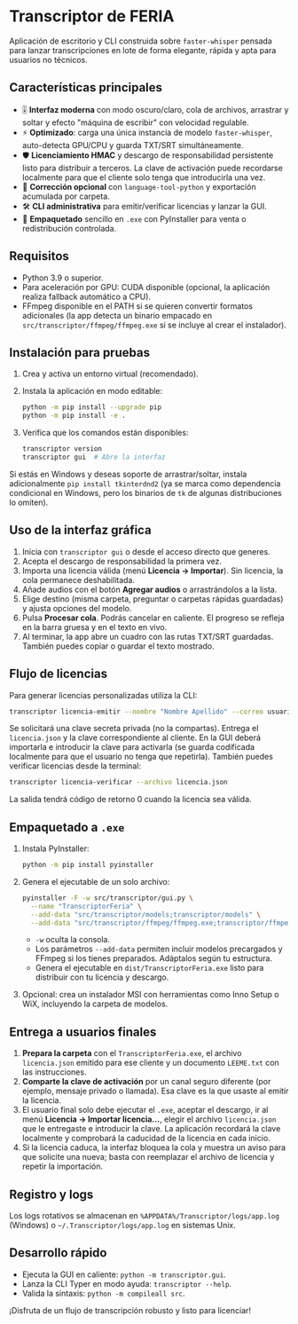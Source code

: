 # Transcriptor de FERIA

Aplicación de escritorio y CLI construida sobre `faster-whisper` pensada para lanzar transcripciones en lote de forma elegante, rápida y apta para usuarios no técnicos.

## Características principales

- 🎚️ **Interfaz moderna** con modo oscuro/claro, cola de archivos, arrastrar y soltar y efecto "máquina de escribir" con velocidad regulable.
- ⚡ **Optimizado**: carga una única instancia de modelo `faster-whisper`, auto-detecta GPU/CPU y guarda TXT/SRT simultáneamente.
- 🛡️ **Licenciamiento HMAC** y descargo de responsabilidad persistente listo para distribuir a terceros. La clave de activación puede recordarse localmente para que el cliente solo tenga que introducirla una vez.
- 📝 **Corrección opcional** con `language-tool-python` y exportación acumulada por carpeta.
- 🛠️ **CLI administrativa** para emitir/verificar licencias y lanzar la GUI.
- 💼 **Empaquetado** sencillo en `.exe` con PyInstaller para venta o redistribución controlada.

## Requisitos

- Python 3.9 o superior.
- Para aceleración por GPU: CUDA disponible (opcional, la aplicación realiza fallback automático a CPU).
- FFmpeg disponible en el PATH si se quieren convertir formatos adicionales (la app detecta un binario empacado en `src/transcriptor/ffmpeg/ffmpeg.exe` si se incluye al crear el instalador).

## Instalación para pruebas

1. Crea y activa un entorno virtual (recomendado).
2. Instala la aplicación en modo editable:

   ```bash
   python -m pip install --upgrade pip
   python -m pip install -e .
   ```

3. Verifica que los comandos están disponibles:

   ```bash
   transcriptor version
   transcriptor gui  # Abre la interfaz
   ```

Si estás en Windows y deseas soporte de arrastrar/soltar, instala adicionalmente `pip install tkinterdnd2` (ya se marca como dependencia condicional en Windows, pero los binarios de `tk` de algunas distribuciones lo omiten).

## Uso de la interfaz gráfica

1. Inicia con `transcriptor gui` o desde el acceso directo que generes.
2. Acepta el descargo de responsabilidad la primera vez.
3. Importa una licencia válida (menú **Licencia → Importar**). Sin licencia, la cola permanece deshabilitada.
4. Añade audios con el botón **Agregar audios** o arrastrándolos a la lista.
5. Elige destino (misma carpeta, preguntar o carpetas rápidas guardadas) y ajusta opciones del modelo.
6. Pulsa **Procesar cola**. Podrás cancelar en caliente. El progreso se refleja en la barra gruesa y en el texto en vivo.
7. Al terminar, la app abre un cuadro con las rutas TXT/SRT guardadas. También puedes copiar o guardar el texto mostrado.

## Flujo de licencias

Para generar licencias personalizadas utiliza la CLI:

```bash
transcriptor licencia-emitir --nombre "Nombre Apellido" --correo usuario@example.com --dias 30 --nota "Curso ABC" --salida licencia.json
```

Se solicitará una clave secreta privada (no la compartas). Entrega el `licencia.json` y la clave correspondiente al cliente. En la GUI deberá importarla e introducir la clave para activarla (se guarda codificada localmente para que el usuario no tenga que repetirla). También puedes verificar licencias desde la terminal:

```bash
transcriptor licencia-verificar --archivo licencia.json
```

La salida tendrá código de retorno 0 cuando la licencia sea válida.

## Empaquetado a `.exe`

1. Instala PyInstaller:

   ```bash
   python -m pip install pyinstaller
   ```

2. Genera el ejecutable de un solo archivo:

   ```bash
   pyinstaller -F -w src/transcriptor/gui.py \
     --name "TranscriptorFeria" \
     --add-data "src/transcriptor/models;transcriptor/models" \
     --add-data "src/transcriptor/ffmpeg/ffmpeg.exe;transcriptor/ffmpeg"
   ```

   - `-w` oculta la consola.
   - Los parámetros `--add-data` permiten incluir modelos precargados y FFmpeg si los tienes preparados. Adáptalos según tu estructura.
   - Genera el ejecutable en `dist/TranscriptorFeria.exe` listo para distribuir con tu licencia y descargo.

3. Opcional: crea un instalador MSI con herramientas como Inno Setup o WiX, incluyendo la carpeta de modelos.

## Entrega a usuarios finales

1. **Prepara la carpeta** con el `TranscriptorFeria.exe`, el archivo `licencia.json` emitido para ese cliente y un documento `LEEME.txt` con las instrucciones.
2. **Comparte la clave de activación** por un canal seguro diferente (por ejemplo, mensaje privado o llamada). Esa clave es la que usaste al emitir la licencia.
3. El usuario final solo debe ejecutar el `.exe`, aceptar el descargo, ir al menú **Licencia → Importar licencia…**, elegir el archivo `licencia.json` que le entregaste e introducir la clave. La aplicación recordará la clave localmente y comprobará la caducidad de la licencia en cada inicio.
4. Si la licencia caduca, la interfaz bloquea la cola y muestra un aviso para que solicite una nueva; basta con reemplazar el archivo de licencia y repetir la importación.

## Registro y logs

Los logs rotativos se almacenan en `%APPDATA%/Transcriptor/logs/app.log` (Windows) o `~/.Transcriptor/logs/app.log` en sistemas Unix.

## Desarrollo rápido

- Ejecuta la GUI en caliente: `python -m transcriptor.gui`.
- Lanza la CLI Typer en modo ayuda: `transcriptor --help`.
- Valida la sintaxis: `python -m compileall src`.

¡Disfruta de un flujo de transcripción robusto y listo para licenciar!
